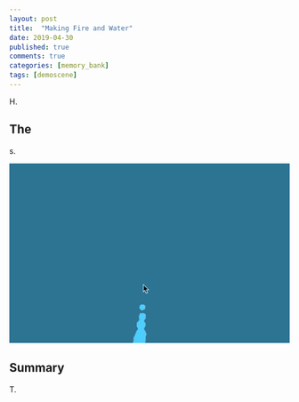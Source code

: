 ```yaml
---
layout: post
title:  "Making Fire and Water"
date: 2019-04-30
published: true
comments: true
categories: [memory_bank]
tags: [demoscene]
---
```


H.

## The 
s.

<img src="/assets/images/demoscene_water.gif" width="600" />


## Summary
T.

